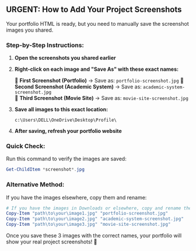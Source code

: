 ## URGENT: How to Add Your Project Screenshots

Your portfolio HTML is ready, but you need to manually save the screenshot images you shared.

### Step-by-Step Instructions:

1. **Open the screenshots you shared earlier**
2. **Right-click on each image and "Save As" with these exact names:**

   📸 **First Screenshot (Portfolio)** → Save as: `portfolio-screenshot.jpg`
   📸 **Second Screenshot (Academic System)** → Save as: `academic-system-screenshot.jpg`  
   📸 **Third Screenshot (Movie Site)** → Save as: `movie-site-screenshot.jpg`

3. **Save all images to this exact location:**
   ```
   c:\Users\DELL\OneDrive\Desktop\Profile\
   ```

4. **After saving, refresh your portfolio website**

### Quick Check:
Run this command to verify the images are saved:
```powershell
Get-ChildItem *screenshot*.jpg
```

### Alternative Method:
If you have the images elsewhere, copy them and rename:
```powershell
# If you have the images in Downloads or elsewhere, copy and rename them
Copy-Item "path\to\your\image1.jpg" "portfolio-screenshot.jpg"
Copy-Item "path\to\your\image2.jpg" "academic-system-screenshot.jpg"
Copy-Item "path\to\your\image3.jpg" "movie-site-screenshot.jpg"
```

Once you save these 3 images with the correct names, your portfolio will show your real project screenshots! 🚀